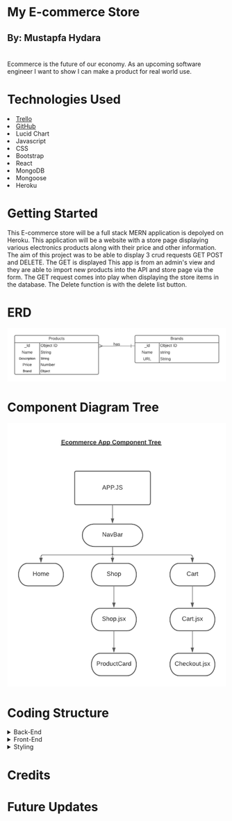 # My E-commerce Store
## By: Mustapfa Hydara
#
Ecommerce is the future of our economy. As an upcoming software engineer I want to show I can make a product for real world use.

# Technologies Used
<li>  <a href = "https://trello.com/b/BNq3IkjE/ecommerce-store">Trello </a>
<li>  <a href = "https://github.com/mhydara0624/Ecommercestore">GitHub </a>
<li> Lucid Chart
<li> Javascript
<li> CSS
<li> Bootstrap
<li> React
<li> MongoDB
<li> Mongoose
<li> Heroku

# Getting Started
This E-commerce store will be a full stack MERN application is depolyed on Heroku. This application will be a website with a store page displaying various electronics products along with their price and other information. The aim of this project was to be able to display 3 crud requests GET POST and DELETE. The GET is displayed This app is from an admin's view and they are able to import new products into the API and store page via the form. The GET request comes into play when displaying the store items in the database. The Delete function is with the delete list button.

# ERD
 <img src = 'mdpictures/EcommerceERD3.png'>

 # Component Diagram Tree
 <img src = 'mdpictures/componenttreecommerce21.png'>

# Coding Structure
<details>
<summary> Back-End</summary>
<li> The Back-End process started with using mongoose with mongodb and setting up boilerplate as well as the schemas for my data. I used two schema but used mongoose associations with my brand schema so I could use it without repeating it over multiple products. I made sure to export both. 
<img src='mdpictures/productschema.png'>
<li> After setting up my two schema I decided to set up a seed file to give my application data to begin with. After completing this and seeding the data into my database I was ready to move on to express.
<li> Before setting up my express routes I set up my controllers so that I would be able to manipulate the data as needed. Below I have provided an example of my controllers with my POST request controller.

```javascript
const createProducts = async (req, res) => {
  try {
    const product = await new Product(req.body)
    await product.save()
    return res.status(201).json({
      product
    })
  } catch (error) {
    return res.status(500).json({ error: error.message })
  }
}
```
<li> The importance of controllers is dispalyed when you see how simple express routes become when you can just reference the controller function. After testing my routes on insomnia I was able to begin to move on to react. Below I have shown my express routes.

```javascript
const { Router } = require('express')
const router = Router()
const controllers = require('../controllers')

router.get('/', (req, res) => res.send('This is root!'))

router.get('/products', controllers.getAllProducts)

router.post('/products', controllers.createProducts)

router.delete('/products/:id', controllers.deleteProduct)

module.exports = router

```
</details>  

<details>
<summary> Front-End</summary>
<li> The front end react app was much more expansive than the backend. My front end applications currently utilizes 3 pages. A Home page, Store page, and Product Form page. These pages were made with 3 components. My Nav component, Product Card and Text Input component.
<li> Most of my logic was contained in my APP.js page. This is where i deployed the Use State and Use Effect react hooks to display my array of products on the store page. Below I will show how i was able to implement my GET request with the frontend.

```javascript
const [products, setProducts] = useState([])

 useEffect(() => {
    async function getProducts() {
      let res = await axios.get(`${BASE_URL}`)
      console.log(res.data)
      setProducts(res.data)
    }
    getProducts()
    return
  }, [])
```
<li> The post request was used along with a form to submit new products to be shown on the listings page. Below i will show how i implemented this.

```javascript
 const [newProduct, setNewProduct] = useState({
    title: '',
    image: '',
    description: '',
    price: '',
    brand: ''
  })

  const addProduct = async (req, res) => {
    res = await axios.post(`${BASE_URL}`, newProduct)
  }

```
<li> I also used a Delete request that went along with a function in my product card component. The onClick of the button on my product cards displayed in store should delete that listing.

```javascript
function ProductCard(props) {
  const { product } = props

  const deleteListing = () => {
    axios.delete(`http://localhost:3001/api/products/${props._id}`)
  }
  return (
    <Card style={{ width: '19rem' }}>
      <Card.Img variant="top" src={product.image} />
      <Card.Body>
        <Card.Title>{product.title}</Card.Title>
        <Card.Text> ${product.price} </Card.Text>
        <Card.Text>{product.description}</Card.Text>
        <Button onClick={deleteListing} variant="primary">
          Delete Listing
        </Button>
      </Card.Body>
    </Card>
  )
}
```
<li> In order to properly have my site function I needed to set up my browser router and make sure it was connecting and rendering the right pages. Below you will see how I went about doing that.

```javascript
 <div className="App">
      <header>
        <NavbarComp />
      </header>
      <main>
        <Switch>
          <Route exact path="/" component={Home} />
          <Route
            exact
            path="/store"
            component={(routerProps) => (
              <Store {...routerProps} products={products} />
            )}
          />
          <Route
            exact
            path="/admin"
            render={(props) => (
              <ProductForm
                newProduct={newProduct}
                handleChange={handleChange}
                addProduct={addProduct}
              />
            )}
          />
        </Switch>
      </main>
    </div>
  )
}

```

</details> 


<details>
<summary> Styling</summary>
</details>  
 
 # Credits


 # Future Updates